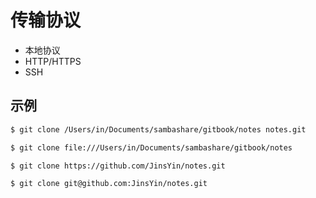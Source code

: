 # 传输协议

* 本地协议
* HTTP/HTTPS
* SSH

## 示例

```sh
$ git clone /Users/in/Documents/sambashare/gitbook/notes notes.git

$ git clone file:///Users/in/Documents/sambashare/gitbook/notes

$ git clone https://github.com/JinsYin/notes.git

$ git clone git@github.com:JinsYin/notes.git
```
